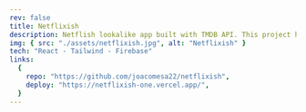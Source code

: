 ```yaml
---
rev: false
title: Netflixish
description: Netflish lookalike app built with TMDB API. This project helped me to practice my fetching data skills. The user can browse through the movie catalog and click on any of them to get more information. In addition, I used firebase to create a movie-saving system.
img: { src: "./assets/netflixish.jpg", alt: "Netflixish" }
tech: "React - Tailwind - Firebase"
links:
  {
    repo: "https://github.com/joacomesa22/netflixish",
    deploy: "https://netflixish-one.vercel.app/",
  }
---
```

